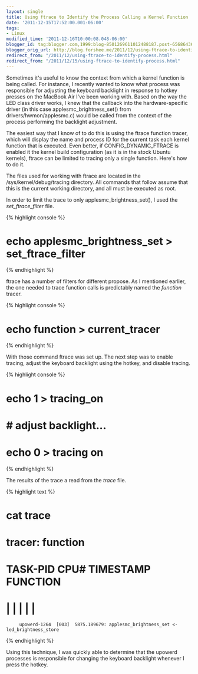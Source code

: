 ```yaml
---
layout: single
title: Using ftrace to Identify the Process Calling a Kernel Function
date: '2011-12-15T17:52:00.001-06:00'
tags:
- Linux
modified_time: '2011-12-16T10:00:08.048-06:00'
blogger_id: tag:blogger.com,1999:blog-8501269611012488187.post-6568643671275466181
blogger_orig_url: http://blog.forshee.me/2011/12/using-ftrace-to-identify-process.html
redirect_from: "/2011/12/using-ftrace-to-identify-process.html"
redirect_from: "/2011/12/15/using-ftrace-to-identify-process.html"
---
```


Sometimes it's useful to know the context from which a kernel function is being called. For instance, I recently wanted to know what process was responsible for adjusting the keyboard backlight in response to hotkey presses on the MacBook Air I've been working with. Based on the way the LED class driver works, I knew that the callback into the hardware-specific driver (in this case applesmc_brightness_set() from drivers/hwmon/applesmc.c) would be called from the context of the process performing the backlight adjustment.

The easiest way that I know of to do this is using the ftrace function tracer, which will display the name and process ID for the current task each kernel function that is executed. Even better, if CONFIG_DYNAMIC_FTRACE is enabled it the kernel build configuration (as it is in the stock Ubuntu kernels), ftrace can be limited to tracing only a single function. Here's how to do it.

The files used for working with ftrace are located in the /sys/kernel/debug/tracing directory. All commands that follow assume that this is the current working directory, and all must be executed as root.

In order to limit the trace to only applesmc_brightness_set(), I used the *set_ftrace_filter* file.

{% highlight console %}
# echo applesmc_brightness_set > set_ftrace_filter
{% endhighlight %}

ftrace has a number of filters for different propose. As I mentioned earlier, the one needed to trace function calls is predictably named the *function* tracer.

{% highlight console %}
# echo function > current_tracer
{% endhighlight %}

With those command ftrace was set up. The next step was to enable tracing, adjust the keyboard backlight using the hotkey, and disable tracing.

{% highlight console %}
# echo 1 > tracing_on
# # adjust backlight...
# echo 0 > tracing on
{% endhighlight %}

The results of the trace a read from the *trace* file.

{% highlight text %}
# cat trace
# tracer: function
#
#           TASK-PID    CPU#    TIMESTAMP  FUNCTION
#              | |       |          |         |
         upowerd-1264  [003]  5875.189679: applesmc_brightness_set <-led_brightness_store
{% endhighlight %}

Using this technique, I was quickly able to determine that the upowerd processes is responsible for changing the keyboard backlight whenever I press the hotkey.

